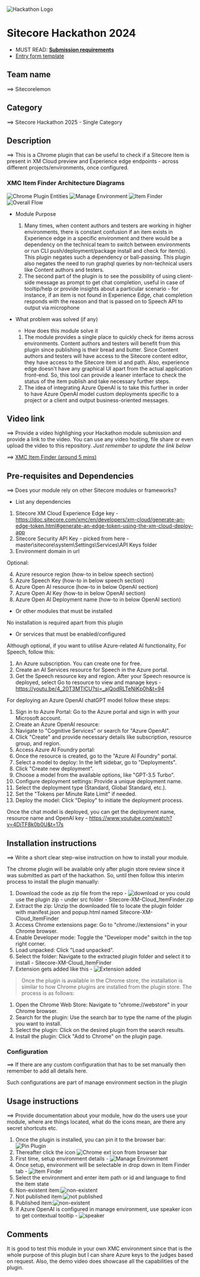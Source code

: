 ![Hackathon Logo](docs/images/hackathon.png?raw=true "Hackathon Logo")
# Sitecore Hackathon 2024

- MUST READ: **[Submission requirements](SUBMISSION_REQUIREMENTS.md)**
- [Entry form template](ENTRYFORM.md)
  
## Team name
⟹ Sitecorelemon

## Category
⟹ Sitecore Hackathon 2025 - Single Category

## Description
⟹ This is a Chrome plugin that can be useful to check if a Sitecore Item is present in XM Cloud preview and Experience edge endpoints - across different projects/environments, once configured. 

### XMC Item Finder Architecture Diagrams
![Chrome Plugin Entities](docs/diagrams/chromepluginentities.png)
![Manage Environment](docs/diagrams/manageenv.png)
![Item Finder](docs/diagrams/Itemfinder.png)
![Overall Flow](docs/diagrams/overallflow.png)

  - Module Purpose

    1. Many times, when content authors and testers are working in higher environments, there is constant confusion if an item exists in Experience edge in a specific environment and there would be a dependency on the technical team to switch between environments or run CLI push/deployment/package install and check for item(s). This plugin negates such a dependency or ball-passing. This plugin also negates the need to run graphql queries by non-technical users like Content authors and testers. 
    2. The second part of the plugin is to see the possibility of using client-side message as prompt to get chat completion, useful in  case of tooltip/help or provide insights about a particular scenario - for instance, if an item is not found in Experience Edge, chat completion responds with the reason and that is passed on to Speech API to output via microphone
  - What problem was solved (if any)
    - How does this module solve it

    1. The module provides a single place to quickly check for items across environments. Content authors and testers will benefit from this plugin since publishing is their bread and butter. Since Content authors and testers will have access to the Sitecore content editor, they have access to the Sitecore item id and path. Also, experience edge doesn't have any graphical UI apart from the actual application front-end. So, this tool can provide a leaner interface to check the status of the item publish and take necessary further steps. 
    2. The idea of integrating Azure OpenAI is to take this further in order to have Azure OpenAI model custom deployments specific to a project or a client and output business-oriented messages.


## Video link
⟹ Provide a video highlighing your Hackathon module submission and provide a link to the video. You can use any video hosting, file share or even upload the video to this repository. _Just remember to update the link below_

⟹ [XMC Item Finder (around 5 mins)](https://youtu.be/qqNU4hXIuP0)

## Pre-requisites and Dependencies

⟹ Does your module rely on other Sitecore modules or frameworks?

- List any dependencies
1. Sitecore XM Cloud Experience Edge key - https://doc.sitecore.com/xmc/en/developers/xm-cloud/generate-an-edge-token.html#generate-an-edge-token-using-the-xm-cloud-deploy-app
2. Sitecore Security API Key - picked from here - master\sitecore\system\Settings\Services\API Keys folder
3. Environment domain in url

Optional:

4. Azure resource region (how-to in below speech section)
5. Azure Speech Key (how-to in below speech section)
6. Azure Open AI resource (how-to in below OpenAI section)
7. Azure Open AI Key (how-to in below OpenAI section)
8. Azure Open AI Deployment name (how-to in below OpenAI section)

- Or other modules that must be installed

No installation is required apart from this plugin
- Or services that must be enabled/configured

Although optional, if you want to utilise Azure-related AI functionality, 
For Speech, follow this:
1. An Azure subscription. You can create one for free.
2. Create an AI Services resource for Speech in the Azure portal.
3. Get the Speech resource key and region. After your Speech resource is deployed, select Go to resource to view and manage keys - https://youtu.be/4_20T3MTlCU?si=_ajQodRLTeNiKp0h&t=94

For deploying an Azure OpenAI chatGPT model follow these steps:
1. Sign in to Azure Portal: Go to the Azure portal and sign in with your Microsoft account. 
2. Create an Azure OpenAI resource:
3. Navigate to "Cognitive Services" or search for "Azure OpenAI". 
4. Click "Create" and provide necessary details like subscription, resource group, and region. 
5. Access Azure AI Foundry portal:
6. Once the resource is created, go to the "Azure AI Foundry" portal. 
7. Select a model to deploy: In the left sidebar, go to "Deployments". 
8. Click "Create new deployment". 
9. Choose a model from the available options, like "GPT-3.5 Turbo". 
10. Configure deployment settings: Provide a unique deployment name. 
11. Select the deployment type (Standard, Global Standard, etc.). 
12. Set the "Tokens per Minute Rate Limit" if needed. 
13. Deploy the model: Click "Deploy" to initiate the deployment process. 

Once the chat model is deployed, you can get the deployment name, resource name and OpenAI key  - https://www.youtube.com/watch?v=4DiTF8k0b0U&t=17s

## Installation instructions
⟹ Write a short clear step-wise instruction on how to install your module. 


 The chrome plugin will be available only after plugin store review since it was submitted as part of the hackathon. So, until then follow this interim process to install the plugin manually:

1. Download the code as zip file from the repo - ![download](docs/images/download.png) or you could use the plugin zip - under src folder - Sitecore-XM-Cloud_ItemFinder.zip
2. Extract the zip: Unzip the downloaded file to locate the plugin folder with manifest.json and popup.html named Sitecore-XM-Cloud_ItemFinder 
3. Access Chrome extensions page: Go to "chrome://extensions" in your Chrome browser. 
4. Enable Developer mode: Toggle the "Developer mode" switch in the top right corner. 
5. Load unpacked: Click "Load unpacked". 
6. Select the folder: Navigate to the extracted plugin folder and select it to install - Sitecore-XM-Cloud_ItemFinder
7. Extension gets added like this - ![Extension added](docs/images/extadded.png)

> Once the plugin is available in the Chrome store, the installation is similar to how Chrome plugins are installed from the plugin store. The process is as follows:

1. Open the Chrome Web Store: Navigate to "chrome://webstore" in your Chrome browser. 
2. Search for the plugin: Use the search bar to type the name of the plugin you want to install. 
3. Select the plugin: Click on the desired plugin from the search results. 
4. Install the plugin: Click "Add to Chrome" on the plugin page. 


### Configuration
⟹ If there are any custom configuration that has to be set manually then remember to add all details here.

Such configurations are part of manage environment section in the plugin 

## Usage instructions
⟹ Provide documentation about your module, how do the users use your module, where are things located, what do the icons mean, are there any secret shortcuts etc.

1. Once the plugin is installed, you can pin it to the browser bar: ![Pin Plugin](docs/images/manageextpin.png)
2. Thereafter click the icon ![Chrome ext icon](docs/images/icon.png) from browser bar
3. First time, setup environment details - ![Manage Environment](docs/images/manageenv.png)
4. Once setup, environment will be selectable in drop down in Item Finder tab - ![Item Finder](docs/images/itemfinder.png)
5. Select the environment and enter item path or id and language to find the item state
6. Non-existent item:![non-existent](docs/images/notexistent.png)
7. Not published item:![not published](docs/images/xmcfinder.png)
8. Published item:![non-existent](docs/images/pubitem.png)
9. If Azure OpenAI is configured in manage environment, use speaker icon to get contextual tooltip - ![speaker](docs/images/speaker.png)

## Comments
It is good to test this module in your own XMC environment since that is the whole purpose of this plugin but I can share Azure keys to the judges based on request. Also, the demo video does showcase all the capabilities of the plugin.
